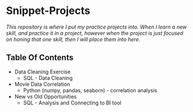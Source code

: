 # Snippet-Projects

*This repository is where I put my practice projects into. When I learn a new skill, and practice it in a project, however when the project is just focused on honing that one skill, then I will place them into here.*

## Table Of Contents
- Data Cleaning Exercise
	- SQL - Data Cleaning
- Movie Data Correlation
	- Python (numpy, pandas, seaborn) - correlation analysis
- New vs Old Opportunities
	- SQL - Analysis and Connecting to BI tool
